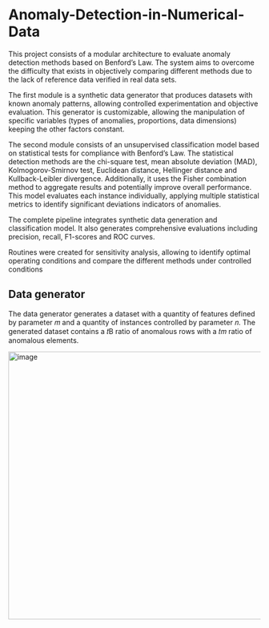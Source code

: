 # Anomaly-Detection-in-Numerical-Data

This project consists of a modular architecture to evaluate anomaly detection methods based on Benford’s Law. The system aims to overcome the difficulty that exists in objectively comparing different methods due to the lack of reference data verified in real data sets.

The first module is a synthetic data generator that produces datasets with known anomaly patterns, allowing controlled experimentation and objective evaluation. This generator is customizable, allowing the manipulation of specific variables (types of anomalies, proportions, data dimensions) keeping the other factors constant.

The second module consists of an unsupervised classification model based on statistical tests for compliance with Benford’s Law. The statistical detection methods are the chi-square test, mean absolute deviation (MAD), Kolmogorov-Smirnov test, Euclidean distance, Hellinger distance and Kullback-Leibler divergence. Additionally, it uses the Fisher combination method to aggregate results and potentially improve overall performance. This model evaluates each instance individually, applying multiple statistical metrics to identify significant deviations indicators of anomalies.

The complete pipeline integrates synthetic data generation and classification model. It also generates comprehensive evaluations including precision, recall, F1-scores and ROC curves. 

Routines were created for sensitivity analysis, allowing to identify optimal operating conditions and compare the different methods under controlled conditions

## Data generator

The data generator generates a dataset with a quantity of features defined by parameter 𝑚 and a quantity of instances controlled by parameter 𝑛.
The generated dataset contains a 𝑡B ratio of anomalous rows with a 𝑡𝑚 ratio of anomalous
elements.

<img width="738" height="535" alt="image" src="https://github.com/user-attachments/assets/ae38e6c1-cf34-4f77-95b4-c0f221fb15b6" />
